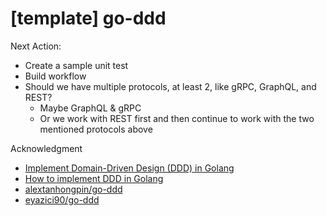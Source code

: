# [template] go-ddd

Next Action:
- Create a sample unit test
- Build workflow
- Should we have multiple protocols, at least 2, like gRPC, GraphQL, and REST?
  - Maybe GraphQL & gRPC
  - Or we work with REST first and then continue to work with the two mentioned protocols above

Acknowledgment

- [Implement Domain-Driven Design (DDD) in Golang](https://medium.com/@next_shore/implement-domain-driven-design-ddd-in-golang-ecdb6b6367ed)
- [How to implement DDD in Golang](https://programmingpercy.tech/blog/how-to-domain-driven-design-ddd-golang)
- [alextanhongpin/go-ddd](https://github.com/alextanhongpin/go-ddd)
- [eyazici90/go-ddd](https://github.com/eyazici90/go-ddd)
